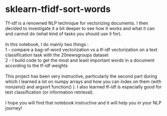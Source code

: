# sklearn-tfidf-sort-words

Tf-idf is a renowned NLP technique for vectorizing documents. I then decided to investigate it a bit deeper to see how it works and what it can and cannot do (what kind of tasks you should use it for).  
&nbsp;  
In this notebook, I do mainly two things :  
1 - compare a bag-of-word vectorization vs a tf-idf vectorization on a text classification task with the 20newsgroups dataset  
2 - I build code to get the most and least important words in a document according to the tf-idf weights  
&nbsp;  
This project has been very instructive, particularly the second part during which I learned a lot on numpy arrays and how you can index on them (with nonzero() and argsort function() ). I also learned tf-idf is especially good for text classification (or information retrieval).  
&nbsp;  
I hope you will find that notebook instructive and it will help you in your NLP journey!
